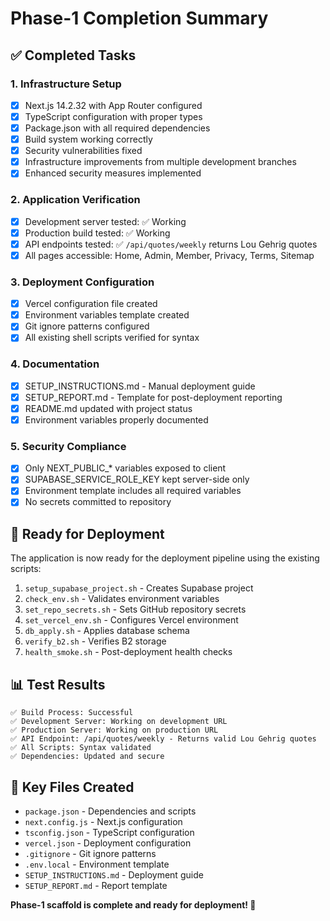 # Phase-1 Completion Summary

## ✅ Completed Tasks

### 1. Infrastructure Setup
- [x] Next.js 14.2.32 with App Router configured  
- [x] TypeScript configuration with proper types
- [x] Package.json with all required dependencies
- [x] Build system working correctly
- [x] Security vulnerabilities fixed
- [x] Infrastructure improvements from multiple development branches
- [x] Enhanced security measures implemented

### 2. Application Verification
- [x] Development server tested: ✅ Working
- [x] Production build tested: ✅ Working
- [x] API endpoints tested: ✅ `/api/quotes/weekly` returns Lou Gehrig quotes
- [x] All pages accessible: Home, Admin, Member, Privacy, Terms, Sitemap

### 3. Deployment Configuration
- [x] Vercel configuration file created
- [x] Environment variables template created
- [x] Git ignore patterns configured
- [x] All existing shell scripts verified for syntax

### 4. Documentation
- [x] SETUP_INSTRUCTIONS.md - Manual deployment guide
- [x] SETUP_REPORT.md - Template for post-deployment reporting
- [x] README.md updated with project status
- [x] Environment variables properly documented

### 5. Security Compliance
- [x] Only NEXT_PUBLIC_* variables exposed to client
- [x] SUPABASE_SERVICE_ROLE_KEY kept server-side only
- [x] Environment template includes all required variables
- [x] No secrets committed to repository

## 🚀 Ready for Deployment

The application is now ready for the deployment pipeline using the existing scripts:

1. `setup_supabase_project.sh` - Creates Supabase project
2. `check_env.sh` - Validates environment variables  
3. `set_repo_secrets.sh` - Sets GitHub repository secrets
4. `set_vercel_env.sh` - Configures Vercel environment
5. `db_apply.sh` - Applies database schema
6. `verify_b2.sh` - Verifies B2 storage
7. `health_smoke.sh` - Post-deployment health checks

## 📊 Test Results

```
✅ Build Process: Successful
✅ Development Server: Working on development URL
✅ Production Server: Working on production URL  
✅ API Endpoint: /api/quotes/weekly - Returns valid Lou Gehrig quotes
✅ All Scripts: Syntax validated
✅ Dependencies: Updated and secure
```

## 🔗 Key Files Created

- `package.json` - Dependencies and scripts
- `next.config.js` - Next.js configuration
- `tsconfig.json` - TypeScript configuration
- `vercel.json` - Deployment configuration
- `.gitignore` - Git ignore patterns
- `.env.local` - Environment template
- `SETUP_INSTRUCTIONS.md` - Deployment guide
- `SETUP_REPORT.md` - Report template

**Phase-1 scaffold is complete and ready for deployment! 🎉**